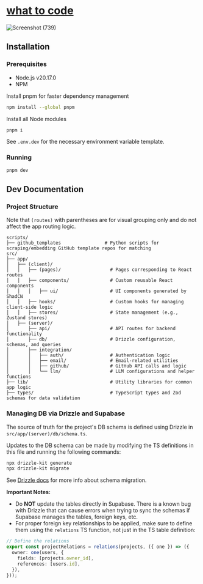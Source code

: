 # [what to code](https://www.what-to-code.dev/)

![Screenshot (739)](https://github.com/user-attachments/assets/54a9a7e9-4bfa-4e69-b223-ea1b42894736)

## Installation

### Prerequisites

- Node.js v20.17.0
- NPM

Install pnpm for faster dependency management

```bash
npm install --global pnpm
```

Install all Node modules

```bash
pnpm i
```

See `.env.dev` for the necessary environment variable template.

### Running

```bash
pnpm dev
```

## Dev Documentation

### Project Structure

Note that `(routes)` with parentheses are for visual grouping only and do not affect the app routing logic.

```
scripts/
├── github_templates                # Python scripts for scraping/embedding GitHub template repos for matching
src/
├── app/
│   ├── (client)/
│   │   ├── (pages)/                  # Pages corresponding to React routes
│   │   ├── components/               # Custom reusable React components
│   │   │   ├── ui/                   # UI components generated by ShadCN
│   │   ├── hooks/                    # Custom hooks for managing client-side logic
│   │   ├── stores/                   # State management (e.g., Zustand stores)
│   ├── (server)/
│       ├── api/                      # API routes for backend functionality
│       ├── db/                       # Drizzle configuration, schemas, and queries
│       ├── integration/
│       │   ├── auth/                 # Authentication logic
│       │   ├── email/                # Email-related utilities
│       │   ├── github/               # GitHub API calls and logic
│       │   └── llm/                  # LLM configurations and helper functions
├── lib/                              # Utility libraries for common app logic
├── types/                            # TypeScript types and Zod schemas for data validation

```

### Managing DB via Drizzle and Supabase

The source of truth for the project's DB schema is defined using Drizzle in `src/app/(server)/db/schema.ts`.

Updates to the DB schema can be made by modifying the TS definitions in this file and running the following commands:

```bash
npx drizzle-kit generate
npx drizzle-kit migrate
```

See [Drizzle docs](https://orm.drizzle.team/docs/migrations#:~:text=email%60%20TEXT%20UNIQUE%3B-,Option%203,-I%20want%20to) for more info about schema migration.

**Important Notes:**

- Do **NOT** update the tables directly in Supabase. There is a known bug with Drizzle that can cause errors when trying to sync the schemas if Supabase manages the tables, foreign keys, etc.
- For proper foreign key relationships to be applied, make sure to define them using the `relations` TS function, not just in the TS table definition:

```typescript
// Define the relations
export const projectRelations = relations(projects, ({ one }) => ({
  owner: one(users, {
    fields: [projects.owner_id],
    references: [users.id],
  }),
}));
```
